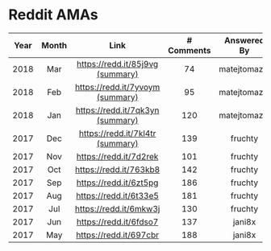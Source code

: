 # Reddit AMAs

Year | Month | Link |# Comments | Answered By
-----|:-------:|:------:|:--------: | :-------:
2018 | Mar | https://redd.it/85j9vg [(summary)](https://medium.com/iconominet/iconomi-q-a-session-march-edition-9f92303d39c2) | 74 | matejtomazin
2018 | Feb | https://redd.it/7yvoym [(summary)](https://medium.com/iconominet/iconomi-q-a-session-february-edition-186d9bf217cf) | 95 | matejtomazin
2018 | Jan | https://redd.it/7qk3yn [(summary)](https://medium.com/iconominet/iconomi-reddit-ask-me-anything-summary-january-edition-50f12c830c86) | 120 | matejtomazin
2017 | Dec | https://redd.it/7kl4tr [(summary)](https://medium.com/iconominet/iconomi-reddit-ask-me-anything-summary-december-edition-f05d6e8a494b) | 139 | fruchty
2017 | Nov | https://redd.it/7d2rek  | 101 | fruchty
2017 | Oct | https://redd.it/763kb8  | 142 | fruchty
2017 | Sep | https://redd.it/6zt5pg  | 186 | fruchty
2017 | Aug | https://redd.it/6t33e5  | 181 | fruchty
2017 | Jul | https://redd.it/6mkw3j  | 130 | fruchty
2017 | Jun | https://redd.it/6fdso7  | 137 | jani8x
2017 | May | https://redd.it/697cbr  | 188 | jani8x
